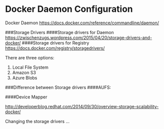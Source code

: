 # Docker Daemon Configuration

Docker Daemon https://docs.docker.com/reference/commandline/daemon/ 

###Storage Drivers
####Storage drivers for Daemon
https://zwischenzugs.wordpress.com/2015/04/20/storage-drivers-and-docker/ 
####Storage drivers for Registry
https://docs.docker.com/registry/storagedrivers/

There are three options:
1. Local File System
2. Amazon S3
3. Azure Blobs

###Difference between Storage drivers
####AUFS:
 
####Device Mapper
 
http://developerblog.redhat.com/2014/09/30/overview-storage-scalability-docker/

Changing the storage drivers
…

